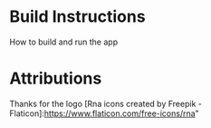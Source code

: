 # Build Instructions

How to build and run the app

# Attributions

Thanks for the logo 
[Rna icons created by Freepik - Flaticon]:https://www.flaticon.com/free-icons/rna"